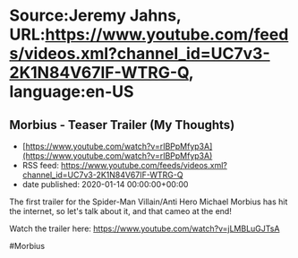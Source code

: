 # Source:Jeremy Jahns, URL:https://www.youtube.com/feeds/videos.xml?channel_id=UC7v3-2K1N84V67IF-WTRG-Q, language:en-US

## Morbius - Teaser Trailer (My Thoughts)
 - [https://www.youtube.com/watch?v=rIBPpMfyp3A](https://www.youtube.com/watch?v=rIBPpMfyp3A)
 - RSS feed: https://www.youtube.com/feeds/videos.xml?channel_id=UC7v3-2K1N84V67IF-WTRG-Q
 - date published: 2020-01-14 00:00:00+00:00

The first trailer for the Spider-Man Villain/Anti Hero Michael Morbius has hit the internet, so let's talk about it, and that cameo at the end!

Watch the trailer here: https://www.youtube.com/watch?v=jLMBLuGJTsA

#Morbius

